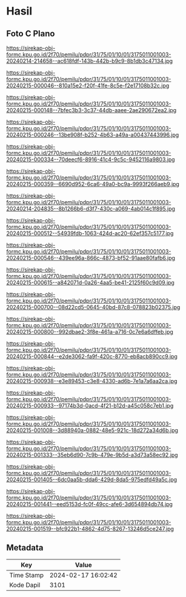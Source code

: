 # Hasil

## Foto C Plano

https://sirekap-obj-formc.kpu.go.id/2f70/pemilu/pdpr/31/75/01/10/01/3175011001003-20240214-214658--ac618fdf-143b-442b-b9c9-8b1db3c47134.jpg

https://sirekap-obj-formc.kpu.go.id/2f70/pemilu/pdpr/31/75/01/10/01/3175011001003-20240215-000046--810a15e2-f20f-41fe-8c5e-f2e17108b32c.jpg

https://sirekap-obj-formc.kpu.go.id/2f70/pemilu/pdpr/31/75/01/10/01/3175011001003-20240215-000148--7bfec3b3-3c37-44db-aaee-2ae290672ea2.jpg

https://sirekap-obj-formc.kpu.go.id/2f70/pemilu/pdpr/31/75/01/10/01/3175011001003-20240215-000246--13be908f-b252-4b63-a49a-a00437443996.jpg

https://sirekap-obj-formc.kpu.go.id/2f70/pemilu/pdpr/31/75/01/10/01/3175011001003-20240215-000334--70deecf6-8916-41c4-9c5c-9452116a9803.jpg

https://sirekap-obj-formc.kpu.go.id/2f70/pemilu/pdpr/31/75/01/10/01/3175011001003-20240215-000359--6690d952-6ca6-49a0-bc9a-9993f266aeb9.jpg

https://sirekap-obj-formc.kpu.go.id/2f70/pemilu/pdpr/31/75/01/10/01/3175011001003-20240214-204835--8b1266b6-d3f7-430c-a069-4ab014c1f895.jpg

https://sirekap-obj-formc.kpu.go.id/2f70/pemilu/pdpr/31/75/01/10/01/3175011001003-20240215-000512--54939fdb-1063-424d-ac20-62ef357c5177.jpg

https://sirekap-obj-formc.kpu.go.id/2f70/pemilu/pdpr/31/75/01/10/01/3175011001003-20240215-000546--439ee96a-866c-4873-bf52-91aae80fafb6.jpg

https://sirekap-obj-formc.kpu.go.id/2f70/pemilu/pdpr/31/75/01/10/01/3175011001003-20240215-000615--a842071d-0a26-4aa5-be41-2125f60c9d09.jpg

https://sirekap-obj-formc.kpu.go.id/2f70/pemilu/pdpr/31/75/01/10/01/3175011001003-20240215-000700--08d22cd5-0645-40bd-87c8-078823b02375.jpg

https://sirekap-obj-formc.kpu.go.id/2f70/pemilu/pdpr/31/75/01/10/01/3175011001003-20240215-000800--992dbae2-3f8e-461a-a716-0c7e6a6dffeb.jpg

https://sirekap-obj-formc.kpu.go.id/2f70/pemilu/pdpr/31/75/01/10/01/3175011001003-20240215-000844--e2de3062-fa9f-420c-8770-eb8acb890cc9.jpg

https://sirekap-obj-formc.kpu.go.id/2f70/pemilu/pdpr/31/75/01/10/01/3175011001003-20240215-000938--e3e89453-c3e8-4330-ad6b-7e1a7a6aa2ca.jpg

https://sirekap-obj-formc.kpu.go.id/2f70/pemilu/pdpr/31/75/01/10/01/3175011001003-20240215-000933--97174b3d-0acd-4f21-b12d-a45c058c7eb1.jpg

https://sirekap-obj-formc.kpu.go.id/2f70/pemilu/pdpr/31/75/01/10/01/3175011001003-20240215-001008--3d88940a-0882-48e5-921c-18d272a34d6b.jpg

https://sirekap-obj-formc.kpu.go.id/2f70/pemilu/pdpr/31/75/01/10/01/3175011001003-20240215-001333--35eb6d90-7c9b-479e-9b5d-a3d73a58ec92.jpg

https://sirekap-obj-formc.kpu.go.id/2f70/pemilu/pdpr/31/75/01/10/01/3175011001003-20240215-001405--6dc0aa5b-dda6-429d-8da5-975edfd49a5c.jpg

https://sirekap-obj-formc.kpu.go.id/2f70/pemilu/pdpr/31/75/01/10/01/3175011001003-20240215-001441--eed5153d-fc0f-49cc-afe6-3d654894db74.jpg

https://sirekap-obj-formc.kpu.go.id/2f70/pemilu/pdpr/31/75/01/10/01/3175011001003-20240215-001519--bfc922b1-4862-4d75-8267-13246d5ce247.jpg


## Metadata

| Key        | Value               |
| ---------- | ------------------- |
| Time Stamp | 2024-02-17 16:02:42 |
| Kode Dapil | 3101                |




